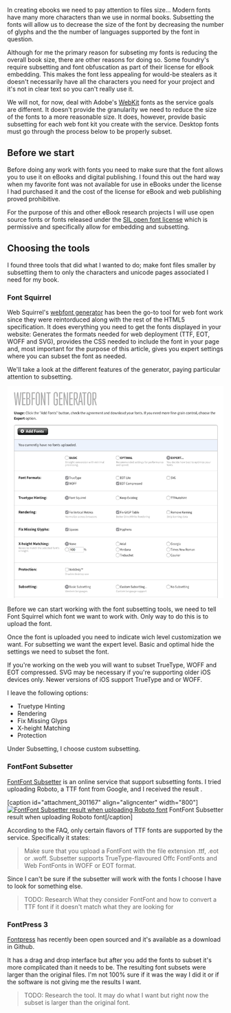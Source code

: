 In creating ebooks we need to pay attention to files size... Modern fonts have many more characters than we use in normal books. Subsetting the fonts will allow us to decrease the size of the font by decreasing the number of glyphs and the the number of languages supported by the font in question.

Although for me the primary reason for subseting my fonts is reducing the overall book size, there are other reasons for doing so. Some foundry's require subsetting and font obfuscation as part of their license for eBook embedding. This makes the font less appealing for would-be stealers as it doesn't necessarily have all the characters you need for your project and it's not in clear text so you can't really use it.

We will not, for now, deal with Adobe's [WebKit](https://typekit.com/) fonts as the service goals are different. It doesn't provide the granularity we need to reduce the size of the fonts to a more reasonable size. It does, however, provide basic subsetting for each web font kit you create with the service. Desktop fonts must go through the process below to be properly subset.

## Before we start

Before doing any work with fonts you need to make sure that the font allows you to use it on eBooks and digital publishing. I found this out the hard way when my favorite font was not available for use in eBooks under the license I had purchased it and the cost of the license for eBook and web publishing proved prohibitive.

For the purpose of this and other eBook research projects I will use open source fonts or fonts released under the [SIL open font license](http://scripts.sil.org/cms/scripts/page.php?site_id=nrsi&id=OFL) which is permissive and specifically allow for embedding and subsetting.

## Choosing the tools

I found three tools that did what I wanted to do; make font files smaller by subsetting them to only the characters and unicode pages associated  I need for my book.

### Font Squirrel

Web Squirrel's [webfont generator](http://www.fontsquirrel.com/tools/webfont-generator) has been the go-to tool for web font work since they were reintorduced along with the rest of the HTML5 specification.  It does everything you need to get the fonts displayed in your website: Generates the formats needed for web deployment (TTF, EOT, WOFF and SVG), provides the CSS needed to include the font in your page and, most important for the purpose of this article, gives you expert settings where you can subset the font as needed.

We'll take a look at the different features of the generator, paying particular attention to subsetting.

![Top of the webfont generator](images/webfont-generator-01.png)

Before we can start working with the font subsetting tools, we need to tell Font Squirrel which font we want to work with. Only way to do this is to upload the font.

Once the font is uploaded you need to indicate wich level customization we want. For subsetting we want the expert level. Basic and optimal hide the settings we need to subset the font. 

If you're working on the web you will want to subset TrueType, WOFF and EOT compressed. SVG may be necessary if you're supporting older iOS devices only. Newer versions of iOS support TrueType and or WOFF.

I leave the following options:

* Truetype Hinting
* Rendering
* Fix Missing Glyps
* X-height Matching
* Protection

Under Subsetting, I choose custom subsetting. 

### FontFont Subsetter

[FontFont Subsetter](http://www.subsetter.com/) is an online service that support subsetting fonts.  I tried uploading Roboto, a TTF font from Google, and I received the result .

[caption id="attachment_301167" align="aligncenter" width="800"]<a href="http://publishing-project.rivendellweb.net/wp-content/uploads/2014/08/subsetter.png"><img src="http://publishing-project.rivendellweb.net/wp-content/uploads/2014/08/subsetter.png" alt="FontFont Subsetter result when uploading Roboto font" width="800" height="600" class="size-full wp-image-301167" /></a> FontFont Subsetter result when uploading Roboto font[/caption]

According to the FAQ, only certain flavors of TTF fonts are supported by the service. Specifically it states:

> Make sure that you upload a FontFont with the file extension .ttf, .eot or .woff. Subsetter supports TrueType-flavoured Offc FontFonts and Web FontFonts in WOFF or EOT format.

Since I can't be sure if the subsetter will work with the fonts I choose I have to look for something else.

> TODO: Research What they consider FontFont and how to convert a TTF font if it doesn't match what they are looking for

### FontPress 3

[Fontpress](https://github.com/briangonzalez/fontprep/releases) has recently been open sourced and it's available as a download in Github.

It has a drag and drop interface but after you add the fonts to subset it's more complicated than it needs to be.  The resulting font subsets were larger than the original files. I'm not 100% sure if it was the way I did it or if the software is not giving me the results I want.

> TODO: Research the tool. It may do what I want but right now the subset is larger than the original font.
